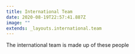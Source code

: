 ```yaml
---
title: International Team
date: 2020-08-19T22:57:41.887Z
image: ""
extends: _layouts.international.team
---
```


The international team is made up of these people
